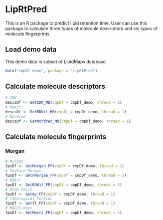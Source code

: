 # LipRtPred

This is an R package to predict lipid retention time. User can use this package to calculate three types of molecule descriptors and six types of molecule fingerprints.

## Load demo data

This demo data is subset of LipidMaps database.

```R
data("cmpDf_demo", package = "LipRtPred")
```

## Calculate molecule descriptors

```R
# CDK
descsDf <- GetCDK_MD(cmpDf = cmpDf_demo, thread = 1)
# RDKit
descsDf <- GetRDKit_MD(cmpDf = cmpDf_demo, thread = 1)
# Mordred
descsDf <- GetMordred_MD(cmpDf = cmpDf_demo, thread = 1)
```

## Calculate molecule fingerprints

### Morgan

```R
# Morgan
fpsDf <- GetMorgan_FP(cmpDf = cmpDf_demo, thread = 1)
# Feature Morgan
fpsDf <- GetFMorgan_FP(cmpDf = cmpDf_demo, thread = 1)
# RDKit
fpsDf <- GetRDKit_FP(cmpDf = cmpDf_demo, thread = 1)
# Atom Pairs
fpsDf <- GetAp_FP(cmpDf = cmpDf_demo, thread = 1)
# Topological Torsion
fpsDf <- GetTt_FP(cmpDf = cmpDf_demo, thread = 1)
# MACCS Keys
fpsDf <- GetMaccs_FP(cmpDf = cmpDf_demo, thread = 1)
```
